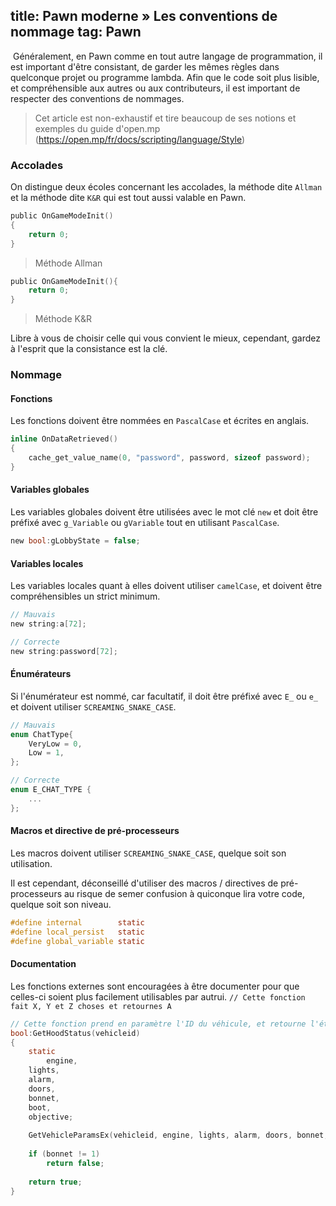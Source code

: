 title: Pawn moderne » Les conventions de nommage
tag: Pawn
---

​	Généralement, en Pawn comme en tout autre langage de programmation, il est important d'être consistant, de garder les mêmes règles dans quelconque projet ou programme lambda. Afin que le code soit plus lisible, et compréhensible aux autres ou aux contributeurs, il est important de respecter des conventions de nommages.

> Cet article est non-exhaustif et tire beaucoup de ses notions et exemples du guide d'open.mp (https://open.mp/fr/docs/scripting/language/Style)

### Accolades

On distingue deux écoles concernant les accolades, la méthode dite `Allman` et la méthode dite `K&R` qui est tout aussi valable en Pawn.

```c
public OnGameModeInit()
{
    return 0;
}
```

> Méthode Allman

```c
public OnGameModeInit(){
    return 0;
}
```

> Méthode K&R

Libre à vous de choisir celle qui vous convient le mieux, cependant, gardez à l'esprit que la consistance est la clé.

### Nommage

#### Fonctions

Les fonctions doivent être nommées en `PascalCase` et écrites en anglais.

```c
inline OnDataRetrieved()
{
    cache_get_value_name(0, "password", password, sizeof password);
}
```

#### Variables globales

Les variables globales doivent être utilisées avec le mot clé `new` et doit être préfixé avec `g_Variable` ou `gVariable` tout en utilisant `PascalCase`.

```c
new bool:gLobbyState = false;
```

 #### Variables locales

Les variables locales quant à elles doivent utiliser `camelCase`, et doivent être compréhensibles un strict minimum.

```c
// Mauvais
new string:a[72];

// Correcte
new string:password[72];
```

#### Énumérateurs

Si l'énumérateur est nommé, car facultatif, il doit être préfixé avec `E_` ou `e_` et doivent utiliser `SCREAMING_SNAKE_CASE`.

```c
// Mauvais
enum ChatType{
	VeryLow = 0,
    Low = 1,
};

// Correcte
enum E_CHAT_TYPE {
    ...
};
```

#### Macros et directive de pré-processeurs

Les macros doivent utiliser `SCREAMING_SNAKE_CASE`, quelque soit son utilisation.

Il est cependant, déconseillé d'utiliser des macros / directives de pré-processeurs au risque de semer confusion à quiconque lira votre code, quelque soit son niveau.

```c
#define internal        static
#define local_persist   static
#define global_variable static
```

#### Documentation

Les fonctions externes sont encouragées à être documenter pour que celles-ci soient plus facilement utilisables par autrui. `// Cette fonction fait X, Y et Z choses et retournes A`

```c
// Cette fonction prend en paramètre l'ID du véhicule, et retourne l'état du capot du véhicule.
bool:GetHoodStatus(vehicleid)
{
	static
        engine,
	lights,
	alarm,
	doors,
	bonnet,
	boot,
	objective;
    
	GetVehicleParamsEx(vehicleid, engine, lights, alarm, doors, bonnet, boot, objective);
    
	if (bonnet != 1)
        return false;
    
	return true;
}
```

